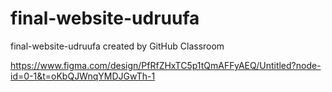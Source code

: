# final-website-udruufa
final-website-udruufa created by GitHub Classroom

https://www.figma.com/design/PfRfZHxTC5p1tQmAFFyAEQ/Untitled?node-id=0-1&t=oKbQJWnqYMDJGwTh-1
